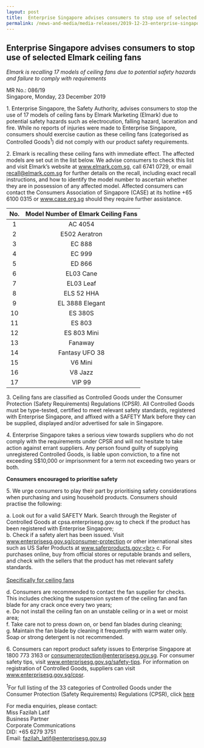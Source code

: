 ```yaml
---
layout: post
title:  Enterprise Singapore advises consumers to stop use of selected Elmark ceiling fans
permalink: /news-and-media/media-releases/2019-12-23-enterprise-singapore-advises-consumers-to-stop-use-of-selected-elmark-ceiling-fans
---
```

## Enterprise Singapore advises consumers to stop use of selected Elmark ceiling fans

*Elmark is recalling 17 models of ceiling fans due to potential safety hazards and failure to comply with requirements*

MR No.: 086/19<br>
Singapore, Monday, 23 December 2019

1\. Enterprise Singapore, the Safety Authority, advises consumers to stop the use of 17 models of ceiling fans by Elmark Marketing (Elmark) due to potential safety hazards such as electrocution, falling hazard, laceration and fire. While no reports of injuries were made to Enterprise Singapore, consumers should exercise caution as these ceiling fans (categorised as Controlled Goods<sup>1</sup>) did not comply with our product safety requirements.

2\. Elmark is recalling these ceiling fans with immediate effect. The affected models are set out in the list below. We advise consumers to check this list and visit Elmark’s website at www.elmark.com.sg, call 6741 0729, or email recall@elmark.com.sg for further details on the recall, including exact recall instructions, and how to identify the model number to ascertain whether they are in possession of any affected model. Affected consumers can contact the Consumers Association of Singapore (CASE) at its hotline +65 6100 0315 or www.case.org.sg should they require further assistance.

|No.| Model Number of Elmark Ceiling Fans|
|:---:|:---:|
|1|AC 4054|
|2|E502 Aeratron|
|3|EC 888|
|4|EC 999|
|5|ED 866|
|6|EL03 Cane|
|7|EL03 Leaf|
|8|ELS 52 HHA|
|9|EL 3888 Elegant|
|10|ES 380S|
|11|ES 803|
|12|ES 803 Mini|
|13|Fanaway|
|14|Fantasy UFO 38|
|15|V6 Mini|
|16|V8 Jazz|
|17|VIP 99|

3\. Ceiling fans are classified as Controlled Goods under the Consumer Protection (Safety Requirements) Regulations (CPSR). All Controlled Goods must be type-tested, certified to meet relevant safety standards, registered with Enterprise Singapore, and affixed with a SAFETY Mark before they can be supplied, displayed and/or advertised for sale in Singapore.

4\. Enterprise Singapore takes a serious view towards suppliers who do not comply with the requirements under CPSR and will not hesitate to take action against errant suppliers. Any person found guilty of supplying unregistered Controlled Goods, is liable upon conviction, to a fine not exceeding S$10,000 or imprisonment for a term not exceeding two years or both.

**Consumers encouraged to prioritise safety**

5\. We urge consumers to play their part by prioritising safety considerations when purchasing and using household products. Consumers should practise the following:

  a. Look out for a valid SAFETY Mark. Search through the Register of Controlled Goods at cpsa.enterprisesg.gov.sg to check if the product has been registered with Enterprise Singapore;<br>
  b. Check if a safety alert has been issued. Visit www.enterprisesg.gov.sg/consumer-protection or other international sites such as US Safer Products at www.saferproducts.gov;<br>
  c. For purchases online, buy from official stores or reputable brands and sellers, and check with the sellers that the product has met relevant safety standards.<br><br>
<ins>Specifically for ceiling fans<ins>
  
  d. Consumers are recommended to contact the fan supplier for checks. This includes checking the suspension system of the ceiling fan and fan blade for any crack once every two years;<br>
  e. Do not install the ceiling fan on an unstable ceiling or in a wet or moist area;<br>
  f. Take care not to press down on, or bend fan blades during cleaning;<br>
  g. Maintain the fan blade by cleaning it frequently with warm water only. Soap or strong detergent is not recommended.
  
 6\. Consumers can report product safety issues to Enterprise Singapore at 1800 773 3163 or consumerprotection@enterprisesg.gov.sg. For consumer safety tips, visit www.enterprisesg.gov.sg/safety-tips. For information on registration of Controlled Goods, suppliers can visit www.enterprisesg.gov.sg/cpsr.

<sup>1</sup>For full listing of the 33 categories of Controlled Goods under the Consumer Protection (Safety Requirements) Regulations (CPSR), click [here](https://www.enterprisesg.gov.sg/quality-standards/consumer-protection/for-suppliers/regulations-and-guidelines-for-suppliers/regulations-and-guidelines-for-suppliers/consumer-protection-safety-requirements-regulations/controlled-goods-and-their-applicable-safety-standards)

For media enquiries, please contact:<br>
Miss Fazilah Latif<br>
Business Partner<br>
Corporate Communications<br>
DID: +65 6279 3751<br>
Email: fazilah_latif@enterprisesg.gov.sg







